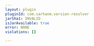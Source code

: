 ```yaml
---
layout: plugin
pluginId: com.sarhanm.version-resolver
jarSha1: INVALID
isJarAvailable: true
error: NONE
violations: []

---
```

